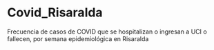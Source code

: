 # Covid_Risaralda
Frecuencia de casos de COVID que se hospitalizan o ingresan a UCI o fallecen, por semana epidemiológica en Risaralda
